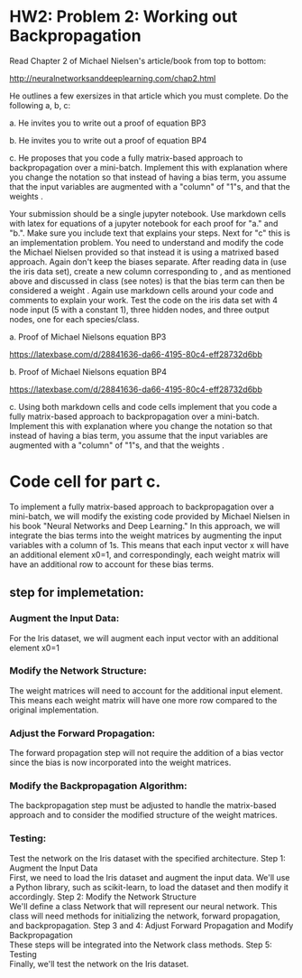 
# HW2: Problem 2: Working out Backpropagation

Read Chapter 2 of Michael Nielsen's article/book from top to bottom:

http://neuralnetworksanddeeplearning.com/chap2.html

He outlines a few exersizes in that article which you must complete. Do the following a, b, c:

a. He invites you to write out a proof of equation BP3

b. He invites you to write out a proof of equation BP4

c. He proposes that you code a fully matrix-based approach to backpropagation over a mini-batch. Implement this with explanation where you change the notation so that instead of having a bias term, you assume that the input variables are augmented with a "column" of "1"s, and that the weights 
.

Your submission should be a single jupyter notebook. Use markdown cells with latex for equations of a jupyter notebook for each proof for "a." and "b.". Make sure you include text that explains your steps. Next for "c" this is an implementation problem. You need to understand and modify the code the Michael Nielsen provided so that instead it is using a matrixed based approach. Again don't keep the biases separate. After reading data in (use the iris data set), create a new column corresponding to 
, and as mentioned above and discussed in class (see notes) is that the bias term can then be considered a weight 
. Again use markdown cells around your code and comments to explain your work. Test the code on the iris data set with 4 node input (5 with a constant 1), three hidden nodes, and three output nodes, one for each species/class.

a. Proof of Michael Nielsons equation BP3

https://latexbase.com/d/28841636-da66-4195-80c4-eff28732d6bb

b. Proof of Michael Nielsons equation BP4

https://latexbase.com/d/28841636-da66-4195-80c4-eff28732d6bb 

c. Using both markdown cells and code cells implement that you code a fully matrix-based approach to backpropagation over a mini-batch. Implement this with explanation where you change the notation so that instead of having a bias term, you assume that the input variables are augmented with a "column" of "1"s, and that the weights 
.

# Code cell for part c.
     
To implement a fully matrix-based approach to backpropagation over a mini-batch, we will modify the existing code provided by Michael Nielsen in his book "Neural Networks and Deep Learning." In this approach, we will integrate the bias terms into the weight matrices by augmenting the input variables with a column of 1s. This means that each input vector x will have an additional element x0=1, and correspondingly, each weight matrix will have an additional row to account for these bias terms.
## step for implemetation:
### Augment the Input Data:
For the Iris dataset, we will augment each input vector with an additional element x0=1
### Modify the Network Structure: 
The weight matrices will need to account for the additional input element. This means each weight matrix will have one more row compared to the original implementation.
### Adjust the Forward Propagation:
The forward propagation step will not require the addition of a bias vector since the bias is now incorporated into the weight matrices.
### Modify the Backpropagation Algorithm: 
The backpropagation step must be adjusted to handle the matrix-based approach and to consider the modified structure of the weight matrices.
### Testing: 
Test the network on the Iris dataset with the specified architecture.
Step 1: Augment the Input Data\
First, we need to load the Iris dataset and augment the input data. We'll use a Python library, such as scikit-learn, to load the dataset and then modify it accordingly.
Step 2: Modify the Network Structure\
We'll define a class Network that will represent our neural network. This class will need methods for initializing the network, forward propagation, and backpropagation.
Step 3 and 4: Adjust Forward Propagation and Modify Backpropagation\
These steps will be integrated into the Network class methods.
Step 5: Testing\
Finally, we'll test the network on the Iris dataset.
